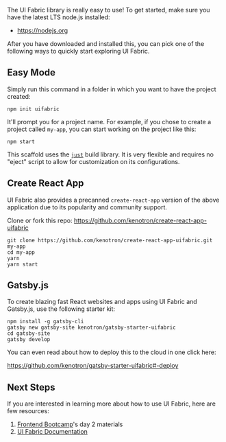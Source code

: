 The UI Fabric library is really easy to use! To get started, make sure you have the latest LTS node.js installed:

- https://nodejs.org

After you have downloaded and installed this, you can pick one of the following ways to quickly start exploring UI Fabric.

## Easy Mode

Simply run this command in a folder in which you want to have the project created:

```shell
npm init uifabric
```

It'll prompt you for a project name. For example, if you chose to create a project called `my-app`, you can start working on the project like this:

```shell
npm start
```

This scaffold uses the [`just`](https://github.com/microsoft/just) build library. It is very flexible and requires no "eject" script to allow for customization on its configurations.

## Create React App

UI Fabric also provides a precanned `create-react-app` version of the above application due to its popularity and community support.

Clone or fork this repo: https://github.com/kenotron/create-react-app-uifabric

```shell
git clone https://github.com/kenotron/create-react-app-uifabric.git my-app
cd my-app
yarn
yarn start
```

## Gatsby.js

To create blazing fast React websites and apps using UI Fabric and Gatsby.js, use the following starter kit:

```shell
npm install -g gatsby-cli
gatsby new gatsby-site kenotron/gatsby-starter-uifabric
cd gatsby-site
gatsby develop
```

You can even read about how to deploy this to the cloud in one click here:

https://github.com/kenotron/gatsby-starter-uifabric#-deploy

## Next Steps

If you are interested in learning more about how to use UI Fabric, here are few resources:

1. [Frontend Bootcamp](https://microsoft.github.io/frontend-bootcamp/)'s day 2 materials
2. [UI Fabric Documentation](https://developer.microsoft.com/en-us/fabric/#/components)
